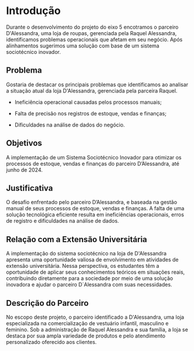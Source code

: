# Introdução

Durante o desenvolvimento do projeto do eixo 5 encotramos o parceiro D'Alessandra, uma loja de roupas, gerenciada pela Raquel Alessandra, identificamos problemas operacionais que afetam em seu negócio. Após alinhamentos sugerimos uma solução com base de um sistema sociotécnico inovador.


## Problema

Gostaria de destacar os principais problemas que identificamos ao analisar a situação atual da loja D'Alessandra, gerenciada pela parceira Raquel.


* Ineficiência operacional causadas pelos processos manuais;

* Falta de precisão nos registros de estoque, vendas e finanças;

* Dificuldades na análise de dados do negócio.


## Objetivos

A implementação de um Sistema Sociotécnico Inovador para otimizar os processos de estoque, vendas e finanças do parceiro D’Alessandra, até junho de 2024. 


## Justificativa

O desafio enfrentado pelo parceiro D’Alessandra, e baseada na gestão manual de seus processos de estoque, vendas e finanças. 
A falta de uma solução tecnológica eficiente resulta em ineficiências operacionais, erros de registro e dificuldades na análise de dados. 


## Relação com a Extensão Universitária

A implementação do sistema sociotécnico na loja de D'Alessandra apresenta uma oportunidade valiosa de envolvimento em atividades de extensão universitária. Nessa perspectiva, os estudantes têm a oportunidade de aplicar seus conhecimentos teóricos em situações reais, contribuindo diretamente para a sociedade por meio de uma solução inovadora e ajudar o parceiro D`Alessandra com suas necessidades.


## Descrição do Parceiro

No escopo deste projeto, o parceiro identificado a D'Alessandra, uma loja especializada na comercialização de vestuário infantil, masculino e feminino. Sob a administração de Raquel Alessandra e sua família, a loja se destaca por sua ampla variedade de produtos e pelo atendimento personalizado oferecido aos clientes. 